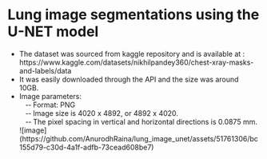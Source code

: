 # Lung image segmentations using the U-NET model
<uL>
 <LI>The dataset was sourced from kaggle repository and is available at : https://www.kaggle.com/datasets/nikhilpandey360/chest-xray-masks-and-labels/data</LI>

<LI>It was easily downloaded through the API and the size was around 10GB.</LI>

<LI>Image parameters:<br>
&nbsp &nbsp-­‐ Format: PNG<br>
&nbsp &nbsp-­‐ Image size is 4020 x 4892, or 4892 x 4020.<br>
&nbsp &nbsp-­‐ The pixel spacing in vertical and horizontal directions is 0.0875 mm.<br>
![image](https://github.com/AnurodhRaina/lung_image_unet/assets/51761306/bc155d79-c30d-4a1f-adfb-73cead608be7)<br>
</LI>
</uL>
